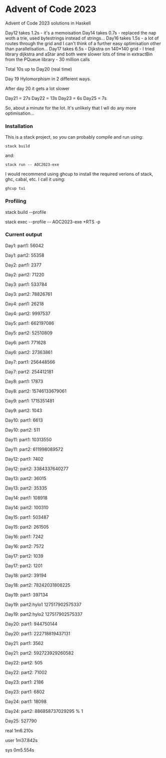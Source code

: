 # Advent of Code 2023

Advent of Code 2023 solutions in Haskell

Day12 takes 1.2s - it's a memoisation
Day14 takes 0.7s - replaced the nap woth a trie, used bytestrings instead of strings...
Day16 takes 1.5s - a lot of routes through the grid and I can't think of a further easy optimisation other than parallelisation...
Day17 takes 6.5s - Dijkstra on 140*140 grid - I tried library dijkstra and aStar and both were slower
                   lots of time in extractBin from the PQueue library - 30 million calls


Total 10s up to Day20 (real time)

Day 19 Hylomorphism in 2 different ways. 

After day 20 it gets a lot slower

Day21 = 27s
Day22 = 13s
Day23 = 6s
Day25 = 7s


So, about a minute for the lot. It's unlikely that I wll do any more optimisation...


### Installation

This is a stack project, so you can probably compile and run using:

    stack build

and:

    stack run -- AOC2023-exe


I would recommend using ghcup to install the required verions of stack, ghc, cabal, etc. I call it using:

    ghcup tui



### Profiling

stack build --profile

stack exec --profile -- AOC2023-exe +RTS -p


### Current output

Day1: part1: 56042

Day1: part2: 55358

Day2: part1: 2377

Day2: part2: 71220

Day3: part1: 533784

Day3: part2: 78826761

Day4: part1: 26218

Day4: part2: 9997537

Day5: part1: 662197086

Day5: part2: 52510809

Day6: part1: 771628

Day6: part2: 27363861

Day7: part1: 256448566

Day7: part2: 254412181

Day8: part1: 17873

Day8: part2: 15746133679061

Day9: part1: 1715351481

Day9: part2: 1043

Day10: part1: 6613

Day10: part2: 511

Day11: part1: 10313550

Day11: part2: 611998089572

Day12: part1: 7402

Day12: part2: 3384337640277

Day13: part2: 36015

Day13: part2: 35335

Day14: part1: 108918

Day14: part2: 100310

Day15: part1: 503487

Day15: part2: 261505

Day16: part1: 7242

Day16: part2: 7572

Day17: part2: 1039

Day17: part2: 1201

Day18: part2: 39194

Day18: part2: 78242031808225

Day19: part1: 397134

Day19: part2:hylo1 127517902575337

Day19: part2:hylo2 127517902575337

Day20: part1: 944750144

Day20: part1: 222718819437131

Day21: part1: 3562

Day21: part2: 592723929260582

Day22: part2: 505

Day22: part2: 71002

Day23: part1: 2186

Day23: part1: 6802

Day24: part1: 18098

Day24: part2: 886858737029295 % 1

Day25: 527790

real    1m6.210s

user    1m37.842s

sys     0m5.554s
